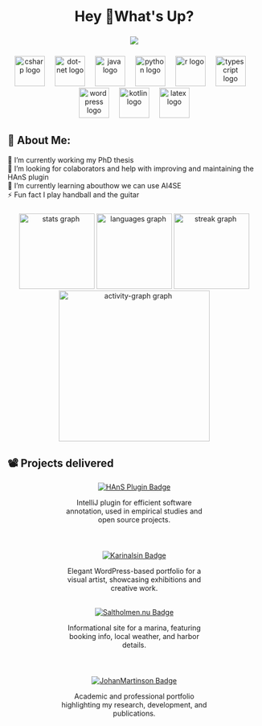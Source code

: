 <h1 align="center">Hey 👋What's Up?</h1>

###

<div align="center">
  <img src="https://visitor-badge.laobi.icu/badge?page_id=johmara.johmara&"  />
</div>

###

<div align="center">
  <img src="https://cdn.jsdelivr.net/gh/devicons/devicon/icons/csharp/csharp-original.svg" height="60" alt="csharp logo"  />
  <img width="12" />
  <img src="https://cdn.simpleicons.org/dotnet/512BD4" height="60" alt="dot-net logo"  />
  <img width="12" />
  <img src="https://cdn.jsdelivr.net/gh/devicons/devicon/icons/java/java-original.svg" height="60" alt="java logo"  />
  <img width="12" />
  <img src="https://cdn.jsdelivr.net/gh/devicons/devicon/icons/python/python-original.svg" height="60" alt="python logo"  />
  <img width="12" />
  <img src="https://cdn.simpleicons.org/r/276DC3" height="60" alt="r logo"  />
  <img width="12" />
  <img src="https://cdn.jsdelivr.net/gh/devicons/devicon/icons/typescript/typescript-original.svg" height="60" alt="typescript logo"  />
  <img width="12" />
  <img src="https://cdn.jsdelivr.net/gh/devicons/devicon/icons/wordpress/wordpress-original.svg" height="60" alt="wordpress logo"  />
  <img width="12" />
  <img src="https://cdn.jsdelivr.net/gh/devicons/devicon/icons/kotlin/kotlin-original.svg" height="60" alt="kotlin logo"  />
  <img width="12" />
  <img src="https://cdn.jsdelivr.net/gh/devicons/devicon/icons/latex/latex-original.svg" height="60" alt="latex logo"  />
</div>

###

<h2 align="left">💫 About Me:</h2>

<p align="left">🔭 I’m currently working my PhD thesis<br>🤝 I’m looking for colaborators and help with improving and maintaining the HAnS plugin<br>🌱 I’m currently learning abouthow we can use AI4SE<br>⚡ Fun fact I play handball and the guitar</p>

###

<div align="center">
  <img src="https://github-readme-stats.vercel.app/api?username=johmara&hide_title=true&hide_rank=true&show_icons=true&include_all_commits=true&count_private=true&disable_animations=false&theme=graywhite&locale=en&hide_border=true&order=1" height="150" alt="stats graph"  />
  <img src="https://github-readme-stats.vercel.app/api/top-langs?username=johmara&locale=en&hide_title=true&layout=compact&card_width=320&langs_count=5&theme=graywhite&hide_border=true&order=2" height="150" alt="languages graph"  />
  <img src="https://streak-stats.demolab.com?user=johmara&locale=en&mode=daily&theme=graywhite&hide_border=true&border_radius=5&order=3" height="150" alt="streak graph"  />
  <img src="https://github-readme-activity-graph.vercel.app/graph?username=johmara&radius=16&theme=minimal&area=true&order=5&hide_title=false&hide_border=true" height="300" alt="activity-graph graph"  />
</div>

###

<h2 align="left">📽️ Projects delivered</h2>

<div align="center">

<!-- Row 1 --> <div style="display: flex; justify-content: center; gap: 40px; flex-wrap: wrap;">

<!-- HAnS Plugin --> <div style="width: 300px;"> <a href="https://github.com/isselab/HAnS" target="_blank"> <img src="https://img.shields.io/badge/HAnS%20Plugin-JetBrains-blue?style=for-the-badge&logo=intellij-idea" alt="HAnS Plugin Badge" /> </a> <p style="font-size: 14px;">IntelliJ plugin for efficient software annotation, used in empirical studies and open source projects.</p> </div>

<!-- Karinalsin.se --> <div style="width: 300px;"> <a href="https://karinalsin.se" target="_blank"> <img src="https://img.shields.io/badge/Karinalsin.se-WordPress-pink?style=for-the-badge&logo=wordpress" alt="Karinalsin Badge" /> </a> <p style="font-size: 14px;">Elegant WordPress-based portfolio for a visual artist, showcasing exhibitions and creative work.</p> </div>

</div>

<br>

<!-- Row 2 --> <div style="display: flex; justify-content: center; gap: 40px; flex-wrap: wrap;">

<!-- Saltholmen.nu --> <div style="width: 300px;"> <a href="https://saltholmen.nu" target="_blank"> <img src="https://img.shields.io/badge/Saltholmen.nu-WordPress-blueviolet?style=for-the-badge&logo=wordpress" alt="Saltholmen.nu Badge" /> </a> <p style="font-size: 14px;">Informational site for a marina, featuring booking info, local weather, and harbor details.</p> </div>

<!-- johan.martinson.phd --> <div style="width: 300px;"> <a href="https://johan.martinson.phd" target="_blank"> <img src="https://img.shields.io/badge/JohanMartinson.phd-GitHub%20Pages-gray?style=for-the-badge&logo=github" alt="JohanMartinson Badge" /> </a> <p style="font-size: 14px;">Academic and professional portfolio highlighting my research, development, and publications.</p> </div>

</div>

</div>
